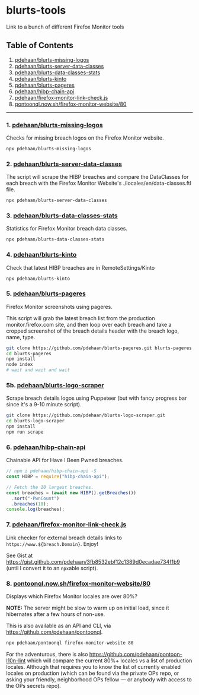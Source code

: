 # blurts-tools

Link to a bunch of different Firefox Monitor tools

## Table of Contents

1. [pdehaan/blurts-missing-logos](#1-pdehaanblurts-missing-logos)
1. [pdehaan/blurts-server-data-classes](#2-pdehaanblurts-server-data-classes)
1. [pdehaan/blurts-data-classes-stats](#3-pdehaanblurts-data-classes-stats)
1. [pdehaan/blurts-kinto](#4-pdehaanblurts-kinto)
1. [pdehaan/blurts-pageres](#5-pdehaanblurts-pageres)
1. [pdehaan/hibp-chain-api](#6-pdehaanhibp-chain-api)
1. [pdehaan/firefox-monitor-link-check.js](#7-pdehaanfirefox-monitor-link-checkjs)
1. [pontoonql.now.sh/firefox-monitor-website/80](#8-pontoonqlnowshfirefox-monitor-website80)

---

### 1. [pdehaan/blurts-missing-logos](https://github.com/pdehaan/blurts-missing-logos)

Checks for missing breach logos on the Firefox Monitor website.

```sh
npx pdehaan/blurts-missing-logos
```

### 2. [pdehaan/blurts-server-data-classes](https://github.com/pdehaan/blurts-server-data-classes)

The script will scrape the HIBP breaches and compare the DataClasses for each breach with the Firefox Monitor Website's ./locales/en/data-classes.ftl file.

```sh
npx pdehaan/blurts-server-data-classes
```

### 3. [pdehaan/blurts-data-classes-stats](https://github.com/pdehaan/blurts-data-classes-stats)

Statistics for Firefox Monitor breach data classes.

```sh
npx pdehaan/blurts-data-classes-stats
```

### 4. [pdehaan/blurts-kinto](https://github.com/pdehaan/blurts-kinto)

Check that latest HIBP breaches are in RemoteSettings/Kinto

```sh
npx pdehaan/blurts-kinto
```

### 5. [pdehaan/blurts-pageres](https://github.com/pdehaan/blurts-pageres)

Firefox Monitor screenshots using pageres.

This script will grab the latest breach list from the production monitor.firefox.com site, and then loop over each breach and take a cropped screenshot of the breach details header with the breach logo, name, type.

```sh
git clone https://github.com/pdehaan/blurts-pageres.git blurts-pageres
cd blurts-pageres
npm install
node index
# wait and wait and wait
```

### 5b. [pdehaan/blurts-logo-scraper](https://github.com/pdehaan/blurts-logo-scraper)

Scrape breach details logos using Puppeteer (but with fancy progress bar since it's a 9-10 minute script).

```sh
git clone https://github.com/pdehaan/blurts-logo-scraper.git
cd blurts-logo-scraper
npm install
npm run scrape
```

### 6. [pdehaan/hibp-chain-api](https://github.com/pdehaan/hibp-chain-api)

Chainable API for Have I Been Pwned breaches.

```js
// npm i pdehaan/hibp-chain-api -S
const HIBP = require("hibp-chain-api");

// Fetch the 10 largest breaches.
const breaches = (await new HIBP().getBreaches())
  .sort("-PwnCount")
  .breaches(10);
console.log(breaches);
```

### 7. [pdehaan/firefox-monitor-link-check.js](https://gist.github.com/pdehaan/3fb8532ebf12c1389d0ecadae734f1b9)

Link checker for external breach details links to `https://www.${breach.Domain}`. Enjoy!

See Gist at https://gist.github.com/pdehaan/3fb8532ebf12c1389d0ecadae734f1b9 (until I convert it to an `npx`able script).

### 8. [pontoonql.now.sh/firefox-monitor-website/80](https://pontoonql.now.sh/firefox-monitor-website/80)

Displays which Firefox Monitor locales are over 80%?

**NOTE:** The server might be slow to warm up on initial load, since it hibernates after a few hours of non-use.

This is also available as an API and CLI, via https://github.com/pdehaan/pontoonql.

```sh
npx pdehaan/pontoonql firefox-monitor-website 80
```

For the adventurous, there is also https://github.com/pdehaan/pontoon-l10n-lint which will compare the current 80%+ locales vs a list of production locales. Although that requires you to know the list of currently enabled locales on production (which can be found via the private OPs repo, or asking your friendly, neighborhood OPs fellow &mdash; or anybody with access to the OPs secrets repo).
